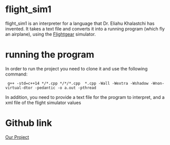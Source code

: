 # flight_sim1
flight_sim1 is an interpreter for a language that Dr. Eliahu Khalastchi has invented.
It takes a text file and converts it into a running program (which fly an airplane), using the [Flightgear](https://www.flightgear.org/) simulator.

# running the program
In order to run the project you need to clone it and use the following command:
```
 g++ -std=c++14 */*.cpp */*/*.cpp  *.cpp -Wall -Wextra -Wshadow -Wnon-virtual-dtor -pedantic -o a.out -pthread
 ```
 
In addition, you need to provide a text file for the program to interpret, and a xml file of the flight simulator values

# Github link
[Our Project](https://github.com/YekaterinaB/flight_sim1)
